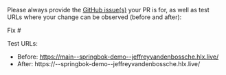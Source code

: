 Please always provide the [GitHub issue(s)](../issues) your PR is for, as well as test URLs where your change can be observed (before and after):

Fix #<gh-issue-id>

Test URLs:
- Before: https://main--springbok-demo--jeffreyvandenbossche.hlx.live/
- After: https://<branch>--springbok-demo--jeffreyvandenbossche.hlx.live/
